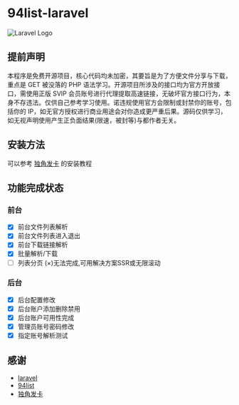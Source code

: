 # 94list-laravel

![Laravel Logo](https://raw.githubusercontent.com/laravel/art/master/logo-lockup/5%20SVG/2%20CMYK/1%20Full%20Color/laravel-logolockup-cmyk-red.svg)

## 提前声明

本程序是免费开源项目，核心代码均未加密，其要旨是为了方便文件分享与下载，重点是 GET 被没落的 PHP
语法学习。开源项目所涉及的接口均为官方开放接口，需使用正版 SVIP
会员账号进行代理提取高速链接，无破坏官方接口行为，本身不存违法。仅供自己参考学习使用。诺违规使用官方会限制或封禁你的账号，包括你的
IP，如无官方授权进行商业用途会对你造成更严重后果。源码仅供学习，如无视声明使用产生正负面结果(限速，被封等)与都作者无关。

## 安装方法

可以参考 [独角发卡](https://github.com/assimon/dujiaoka/wiki) 的安装教程

## 功能完成状态

### 前台

- [x] 前台文件列表解析
- [x] 前台文件列表进入退出
- [x] 前台下载链接解析
- [x] 批量解析/下载
- [ ] 列表分页 (×)无法完成,可用解决方案SSR或无限滚动

### 后台

- [x] 后台配置修改
- [x] 后台账户添加删除禁用
- [x] 后台账户可用性完成
- [x] 管理员账号密码修改
- [x] 指定账号解析测试

## 感谢

- [laravel](https://laravel.com)
- [94list](https://github.com/codehub666/94list)
- [独角发卡](https://github.com/assimon/dujiaoka)
